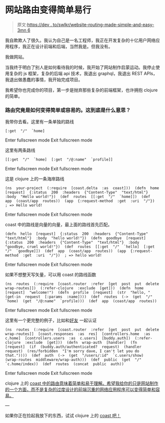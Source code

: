 # 网站路由变得简单易行

> 原文:[https://dev . to/swlkr/website-routing-made-simple-and-easy-3mn 6](https://dev.to/swlkr/website-routing-made-simple-and-easy-3mn6)

我自欺欺人了很久。我认为自己是一名工程师，我正在开发复杂的十亿用户网络应用程序，我正在设计前端和后端，当然我是。但我没有。

我做网站。

当我终于明白了别人是如何看待我的时候，我开始了网站制作启蒙运动。我停止使用复杂的 js 框架，复杂的后端 api 技术，我退出 graphql，我退出 REST APIs，我退出做愚蠢的事情，我开始完成项目。

我希望你也完成你的项目，第一步是抛弃那些复杂的前端框架，也许拥抱 clojure 的简单。

### 路由究竟是如何变得简单或容易的。这到底是什么意思？

我带你去看。这里有一条单独的路线

```
[:get  "/"  `home] 
```

Enter fullscreen mode Exit fullscreen mode

这里有两条路线

```
[[:get  "/"  `home]  [:get  "/@:name"  `profile]] 
```

Enter fullscreen mode Exit fullscreen mode

这是 clojure
上的一条海岸路线

```
(ns  your-project  (:require  [coast.delta  :as  coast]))  (defn  home  [request]  {:status  200  :headers  {"Content-Type"  "text/html"}  :body  "Hello world!"})  (def  routes  [[:get  "/"  `home]])  (def  app  (coast/app  routes))  (app  {:request-method  :get  :uri  "/"})  ; => Hello world! 
```

Enter fullscreen mode Exit fullscreen mode

coast 中的路线是向量的向量，最上面的路线首先匹配。

```
(defn  hello  [request]  {:status  200  :headers  {"Content-Type"  "text/html"}  :body  "hello world!"})  (defn  goodbye  [request]  {:status  200  :headers  {"Content-Type"  "text/html"}  :body  "goodbye, cruel world!"})  (def  routes  [[:get  "/"  `hello]  [:get  "/"  `goodbye]])  (def  app  (coast/app  routes))  (app  {:request-method  :get  :uri  "/"})  ; => hello world! 
```

Enter fullscreen mode Exit fullscreen mode

如果不想整天写矢量，可以用 coast 的路线函数

```
(ns  routes  (:require  [coast.router  :refer  [get  post  put  delete  wrap-routes]])  (:refer-clojure  :exclude  [get]))  (defn  home  [request]  "welcome!")  (defn  profile  [request]  (str  "hello, "  (get-in  request  [:params  :name])))  (def  routes  (->  (get  "/"  `home)  (get  "/@:name"  `profile)))  (def  app  (coast/app  routes)) 
```

Enter fullscreen mode Exit fullscreen mode

这里有一个更完整的例子，比如和[好友](https://github.com/funcool/buddy)
一起认证

```
(ns  routes  (:require  [coast.router  :refer  [get  post  put  delete  wrap-routes]]  [coast.responses  :as  res]  [controllers.home  :as  c.home]  [controllers.users  :as  c.users]  [buddy.auth])  (:refer-clojure  :exclude  [get]))  (defn  wrap-auth  [handler]  (fn  [request]  (if  (buddy.auth/authenticated?  request)  (handler  request)  (res/forbidden  "I'm sorry dave, I can't let you do that."))))  (def  auth  (->  (get  "/users/:id"  `c.users/show)  (wrap-routes  middleware/wrap-auth)))  (def  public  (get  "/"  `c.home/index))  (def  routes  (concat  public  auth)) 
```

Enter fullscreen mode Exit fullscreen mode

clojure 上的 [coast 中的路由意味着简单和易于理解。希望我给你的只是网站制作的一个方面，而不是复杂的过度设计的前端沉重的网络应用程序可以变得简单和容易。](https://github.com/swlkr/coast)

—

如果你正在捡起我放下的东西，试试 clojure 上的 [coast 吧！](https://github.com/swlkr/coast)